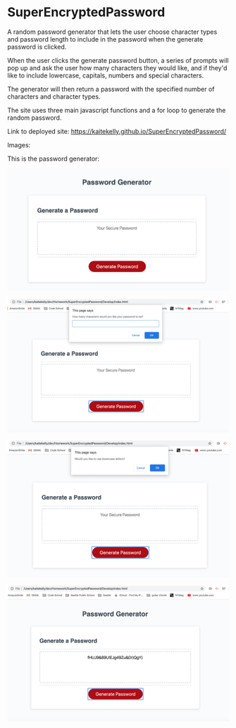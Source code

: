 # SuperEncryptedPassword
A random password generator that lets the user choose character types and password length to include 
in the password when the generate password is clicked. 

When the user clicks the generate password button, a series of prompts will pop up and ask the user
how many characters they would like, and if they'd like to include lowercase, capitals, numbers and special characters. 

The generator will then return a password with the specified number of characters and character types. 

The site uses three main javascript functions and a for loop to generate the random password.


Link to deployed site: https://kaitekelly.github.io/SuperEncryptedPassword/


Images: 

This is the password generator: 

![Password Generator Screenshot](https://github.com/kaitekelly/SuperEncryptedPassword/blob/master/Develop/Assets/Screen%20Shot%202020-04-11%20at%2010.23.29%20PM.png)


![Prompt to Enter number of characters](https://github.com/kaitekelly/SuperEncryptedPassword/blob/master/Develop/Assets/Screen%20Shot%202020-04-11%20at%2010.23.44%20PM.png)

![Prompt to Enter type of chacacter](https://github.com/kaitekelly/SuperEncryptedPassword/blob/master/Develop/Assets/Screen%20Shot%202020-04-11%20at%2010.24.22%20PM.png)

![Generated Password](https://github.com/kaitekelly/SuperEncryptedPassword/blob/master/Develop/Assets/Screen%20Shot%202020-04-11%20at%2010.24.55%20PM.png)

